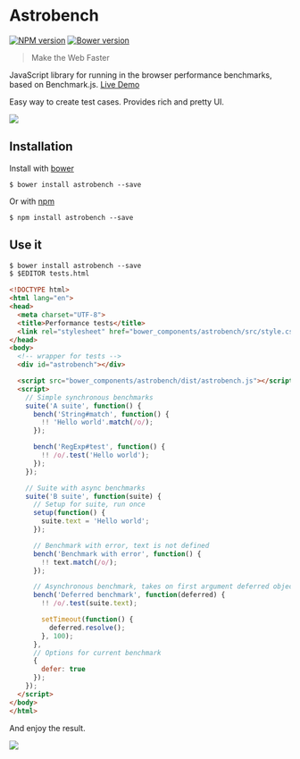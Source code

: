 # Astrobench

[![NPM version](https://badge.fury.io/js/astrobench.png)](http://badge.fury.io/js/astrobench)
[![Bower version](https://badge.fury.io/bo/astrobench.png)](http://badge.fury.io/bo/astrobench)

> Make the Web Faster

JavaScript library for running in the browser performance benchmarks, based on Benchmark.js. [Live Demo](https://kupriyanenko.github.io/astrobench/demo.html)

Easy way to create test cases. Provides rich and pretty UI.

![](https://raw.githubusercontent.com/kupriyanenko/astrobench/gh-pages/astro.png)

## Installation

Install with [bower](http://bower.io/)

```
$ bower install astrobench --save
```

Or with [npm](https://www.npmjs.org/)

```
$ npm install astrobench --save
```

## Use it

```html
$ bower install astrobench --save
$ $EDITOR tests.html

<!DOCTYPE html>
<html lang="en">
<head>
  <meta charset="UTF-8">
  <title>Performance tests</title>
  <link rel="stylesheet" href="bower_components/astrobench/src/style.css">
</head>
<body>
  <!-- wrapper for tests -->
  <div id="astrobench"></div>

  <script src="bower_components/astrobench/dist/astrobench.js"></script>
  <script>
    // Simple synchronous benchmarks
    suite('A suite', function() {
      bench('String#match', function() {
        !! 'Hello world'.match(/o/);
      });

      bench('RegExp#test', function() {
        !! /o/.test('Hello world');
      });
    });

    // Suite with async benchmarks
    suite('B suite', function(suite) {
      // Setup for suite, run once
      setup(function() {
        suite.text = 'Hello world';
      });

      // Benchmark with error, text is not defined
      bench('Benchmark with error', function() {
        !! text.match(/o/);
      });

      // Asynchronous benchmark, takes on first argument deferred object
      bench('Deferred benchmark', function(deferred) {
        !! /o/.test(suite.text);

        setTimeout(function() {
          deferred.resolve();
        }, 100);
      },
      // Options for current benchmark
      {
        defer: true
      });
    });
  </script>
</body>
</html>
```

And enjoy the result.

![](https://raw.githubusercontent.com/kupriyanenko/astrobench/gh-pages/screen.png)
